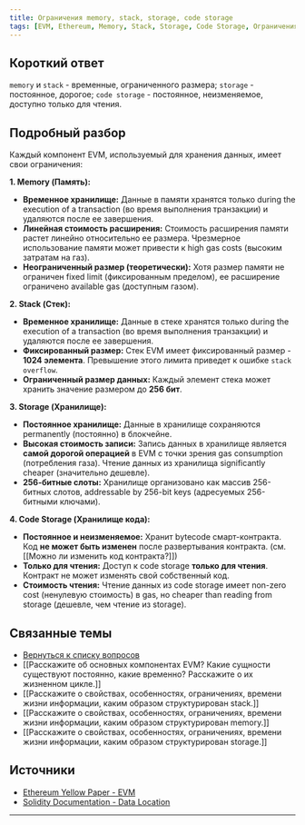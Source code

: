```yaml
---
title: Ограничения memory, stack, storage, code storage
tags: [EVM, Ethereum, Memory, Stack, Storage, Code Storage, Ограничения]
---
```


## Короткий ответ

`memory` и `stack` - временные, ограниченного размера; `storage` - постоянное, дорогое; `code storage` - постоянное, неизменяемое, доступно только для чтения.


## Подробный разбор


Каждый компонент EVM, используемый для хранения данных, имеет свои ограничения:

**1. Memory (Память):**

* **Временное хранилище:** Данные в памяти хранятся только during the execution of a transaction (во время выполнения транзакции) и удаляются после ее завершения.
* **Линейная стоимость расширения:**  Стоимость расширения памяти растет линейно относительно ее размера.  Чрезмерное использование памяти может привести к  high gas costs (высоким затратам на газ).
* **Неограниченный размер (теоретически):**  Хотя размер памяти не ограничен fixed limit (фиксированным пределом),  ее расширение ограничено available gas (доступным газом).


**2. Stack (Стек):**

* **Временное хранилище:** Данные в стеке хранятся только  during the execution of a transaction (во время выполнения транзакции)  и удаляются после ее завершения.
* **Фиксированный размер:** Стек EVM имеет фиксированный размер - **1024 элемента**.  Превышение этого лимита приведет к ошибке  `stack overflow`.
* **Ограниченный размер данных:** Каждый элемент стека может хранить значение размером до **256 бит**.


**3. Storage (Хранилище):**

* **Постоянное хранилище:** Данные в хранилище сохраняются  permanently (постоянно)  в блокчейне.
* **Высокая стоимость записи:** Запись данных в хранилище является  **самой дорогой операцией**  в EVM с точки зрения gas consumption (потребления газа).  Чтение данных из хранилища significantly cheaper (значительно дешевле).
* **256-битные слоты:** Хранилище организовано как массив 256-битных слотов,  addressable by 256-bit keys (адресуемых 256-битными ключами).


**4. Code Storage (Хранилище кода):**

* **Постоянное и неизменяемое:**  Хранит bytecode смарт-контракта.  Код  **не может быть изменен** после развертывания контракта. (см. [[Можно ли изменить код контракта?]])
* **Только для чтения:** Доступ к code storage  **только для чтения**.  Контракт не может изменять свой собственный код.
* **Стоимость чтения:** Чтение данных из code storage  имеет  non-zero cost (ненулевую стоимость) в gas, но cheaper than reading from storage (дешевле, чем чтение из storage).


## Связанные темы

* [Вернуться к списку вопросов](4.%20Список%20вопросов.md)
* [[Расскажите об основных компонентах EVM? Какие сущности существуют постоянно, какие временно? Расскажите о их жизненном цикле.]]
* [[Расскажите о свойствах, особенностях, ограничениях, времени жизни информации, каким образом структурирован stack.]]
* [[Расскажите о свойствах, особенностях, ограничениях, времени жизни информации, каким образом структурирован memory.]]
* [[Расскажите о свойствах, особенностях, ограничениях, времени жизни информации, каким образом структурирован storage.]]



## Источники

* [Ethereum Yellow Paper - EVM](https://ethereum.github.io/yellowpaper/paper.pdf)
* [Solidity Documentation - Data Location](https://docs.soliditylang.org/en/v0.8.20/internals/layout_in_memory.html)


---